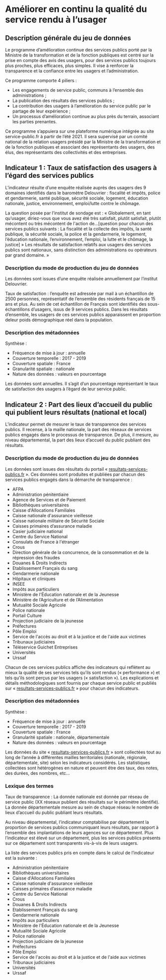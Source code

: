 # Améliorer en continu la qualité du service rendu à l’usager
## Description générale du jeu de données 
Le programme d’amélioration continue des services publics porté par la Ministre de la transformation et de la fonction publiques est centré sur la prise en compte des avis des  usagers, pour des services publics toujours plus proches, plus efficaces, plus simples. II vise à renforcer la transparence et la confiance entre les usagers et l’administration.

Ce programme comporte 4 piliers :
-	Les engagements de service public, communs à l’ensemble des administrations ; 
-	La publication des résultats des services publics ; 
-	La contribution des usagers à l’amélioration du service public par le partage de leur expérience ; 
-	Un processus d’amélioration continue au plus près du terrain, associant les parties prenantes.

Ce programme s’appuiera sur une plateforme numérique intégrée au site service-public.fr à partir de l’été 2021. Il sera supervisé par un comité national de la relation usagers présidé par la Ministre de la transformation et de la fonction publiques et associant des représentants des usagers, des élus, des représentants des collectivités et des entreprises.  

## Indicateur 1 : Taux de satisfaction des usagers à l’égard des services publics
L’indicateur résulte d’une enquête réalisée auprès des usagers des 9 domaines identifiés dans le baromètre Delouvrier : fiscalité et impôts, police et gendarmerie, santé publique, sécurité sociale, logement, éducation nationale, justice, environnement, emploi/lutte contre le chômage.

La question posée par l’institut de sondage est :
« Globalement, en tant qu’usager, diriez-vous que vous avez été très satisfait, plutôt satisfait, plutôt mécontent ou très mécontent de l'action de…[question pour chacun des services publics suivants : La fiscalité et la collecte des impôts, la santé publique, la sécurité sociale, la police et la gendarmerie, le logement, l’éducation nationale, l’environnement, l’emploi, la lutte et le chômage, la justice] »
Les résultats de satisfaction relatifs aux usagers des services publics sont nationaux, sans distinction des administrations ou opérateurs par grand domaine. »

### Description du mode de production du jeu de données

Les données sont issues d’une enquête réalisée annuellement par l’institut Delouvrier.

Taux de satisfaction : l’enquête est adressée par mail à un échantillon de 2500 personnes, représentatif de l’ensemble des résidents français de 15 ans et plus. Au sein de cet échantillon de Français sont identifiés des sous-échantillons d’usagers, issus de 9 services publics. Dans les résultats d’ensemble, les usagers de ces services publics apparaissent en proportion deleur poids démographique réel dans la population.

### Description des métadonnées
 
Synthèse : 
-	Fréquence de mise à jour : annuelle
-	Couverture temporelle : 2017 - 2019 
-	Couverture spatiale : France
-	Granularité spatiale : nationale
-	Nature des données : valeurs en pourcentage

Les données sont annuelles. Il s’agit d’un pourcentage représentant le taux de satisfaction des usagers à l’égard de leur service public. 

## Indicateur 2 : Part des lieux d’accueil du public qui publient leurs résultats (national et local)
L’indicateur permet de mesurer le taux de transparence des services publics. Il recense, à la maille nationale, la part des réseaux de services publics engagés dans le processus de transparence. De plus, il mesure, au niveau départemental, la part des lieux d’accueil du public publiant des résultats. 

### Description du mode de production du jeu de données 

Les données sont issues des résultats du portail « [resultats-services-publics.fr](https://www.resultats-services-publics.fr/) ». Ces données sont produites et publiées par chacun des services publics engagés dans la démarche de transparence :
-	AFPA
-	Administration pénitentiaire
-	Agence de Services et de Paiement
-	Bibliothèques universitaires
-	Caisse d'Allocations Familiales
-	Caisse nationale d'assurance vieillesse
-	Caisse nationale militaire de Sécurité Sociale
-	Caisses primaires d’assurance maladie
-	Casier judiciaire national
-	Centre du Service National
-	Consulats de France à l'étranger
-	Crous
-	Direction générale de la concurrence, de la consommation et de la répression des fraudes
-	Douanes & Droits Indirects
-	Etablissement Français du sang
-	Gendarmerie nationale
-	Hôpitaux et cliniques
-	INSEE
-	Impôts aux particuliers
-	Ministère de l'Éducation nationale et de la Jeunesse
-	Ministère de l’Agriculture et de l’Alimentation
-	Mutualité Sociale Agricole
-	Police nationale
-	Portail Culture
-	Projection judiciaire de la jeunesse
-	Préfectures
-	Pôle Emploi
-	Service de l'accès au droit et à la justice et de l'aide aux victimes
-	Tribunaux judiciaires
-	Téléservice Guichet Entreprises
-	Universités
-	Urssaf

Chacun de ces services publics affiche des indicateurs qui reflètent au mieux la qualité de ses services tels qu’ils sont rendus (« performance ») et tels qu’ils sont perçus par les usagers (« satisfaction »). Les explications et détails méthodologiques sont fournis par chaque service public et publiés sur « [resultats-services-publics.fr](https://www.resultats-services-publics.fr/) » pour chacun des indicateurs.

### Description des métadonnées 

Synthèse : 
-	Fréquence de mise à jour : annuelle
-	Couverture temporelle : 2017 - 2019 
-	Couverture spatiale : France
-	Granularité spatiale : nationale, départementale
-	Nature des données : valeurs en pourcentage

Les données du site « [resultats-services-publics.fr](https://www.resultats-services-publics.fr/) » sont collectées tout au long de l’année à différentes mailles territoriales (nationale, régionale, départementale, site) selon les indicateurs considérés. Les statistiques collectées sont hétérogènes en nature et peuvent être des taux, des notes, des durées, des nombres, etc...

### Lexique des termes 

Taux de transparence : 
La donnée nationale est donnée par réseau de service public (XX réseaux publient des résultats sur le périmètre identifié). La donnée départementale mesure au sein de chaque réseau le nombre de lieux d’accueil du public publiant leurs résultats. 

Au niveau départemental, l’indicateur comptabilise par département la proportion de services publics communiquant leurs résultats, par rapport à l’ensemble des implantations de leurs agences sur ce département.
Plus l’indicateur est élevé sur un département, plus les services publics présents sur ce département sont transparents vis-à-vis de leurs usagers.

La liste des services publics pris en compte dans le calcul de l’indicateur est la suivante :
-	Administration pénitentiaire
-	Bibliothèques universitaires
-	Caisse d'Allocations Familiales
-	Caisse nationale d'assurance vieillesse
-	Caisses primaires d’assurance maladie
-	Centre du Service National
-	Crous
-	Douanes & Droits Indirects
-	Etablissement Français du sang
-	Gendarmerie nationale
-	Impôts aux particuliers
-	Ministère de l'Éducation nationale et de la Jeunesse
-	Mutualité Sociale Agricole
-	Police nationale
-	Projection judiciaire de la jeunesse
-	Préfectures
-	Pôle Emploi
-	Service de l'accès au droit et à la justice et de l'aide aux victimes
-	Tribunaux judiciaires
-	Universités
-	Urssaf
